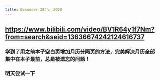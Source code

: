 ```yaml
---
title: December 20th, 2020
---
```


## https://www.bilibili.com/video/BV1R64y1f7Nm?from=search&seid=13636674242124616737
### 学到了用之前本子空白页增加月历分隔页的方法，完美解决月历全部集中在本子最前，总是被遗忘的问题！

### 明天尝试一下

### 
